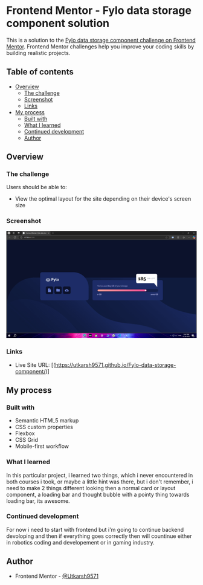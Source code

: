 # Frontend Mentor - Fylo data storage component solution

This is a solution to the [Fylo data storage component challenge on Frontend Mentor](https://www.frontendmentor.io/challenges/fylo-data-storage-component-1dZPRbV5n). Frontend Mentor challenges help you improve your coding skills by building realistic projects. 

## Table of contents

- [Overview](#overview)
  - [The challenge](#the-challenge)
  - [Screenshot](#screenshot)
  - [Links](#links)
- [My process](#my-process)
  - [Built with](#built-with)
  - [What I learned](#what-i-learned)
  - [Continued development](#continued-development)
  - [Author](#author)

## Overview

### The challenge

Users should be able to:

- View the optimal layout for the site depending on their device's screen size

### Screenshot

![](./images/Screenshot%20(337).png)

### Links

- Live Site URL: [(https://utkarsh9571.github.io/Fylo-data-storage-component/)]

## My process

### Built with

- Semantic HTML5 markup
- CSS custom properties
- Flexbox
- CSS Grid
- Mobile-first workflow

### What I learned

In this particular project, i learned two things, which i never encountered in both courses i took, or maybe a little hint was there, but i don't remember, i need to make 2 things different looking then a normal card or layout component, a loading bar and thought bubble with a pointy thing towards loading bar, its awesome.

### Continued development

For now i need to start with frontend but i'm going to continue backend devoloping and then if everything goes correctly then will countinue either in robotics coding and developement or in gaming industry. 

## Author

- Frontend Mentor - [@Utkarsh9571](https://www.frontendmentor.io/profile/Utkarsh9571)